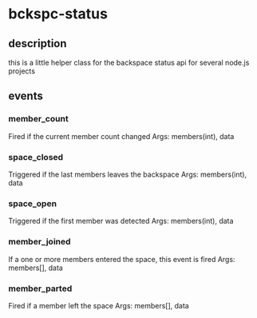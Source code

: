 # bckspc-status

## description

this is a little helper class for the backspace status api for several node.js projects


## events

###  member_count
Fired if the current member count changed
Args: members(int), data

### space_closed
Triggered if the last members leaves the backspace
Args: members(int), data

### space_open
Triggered if the first member was detected
Args: members(int), data

### member_joined
If a one or more members entered the space, this event is fired
Args: members[], data

### member_parted
Fired if a member left the space
Args: members[], data
